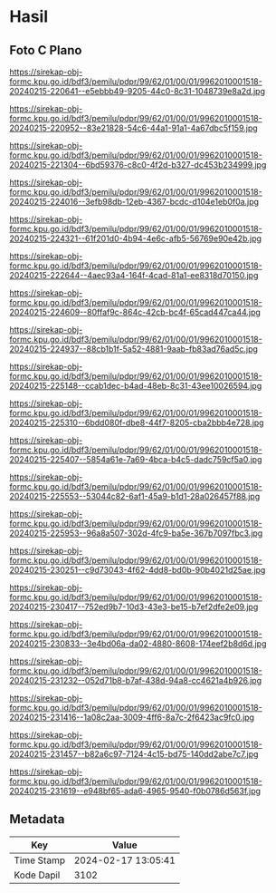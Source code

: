 # Hasil

## Foto C Plano

https://sirekap-obj-formc.kpu.go.id/bdf3/pemilu/pdpr/99/62/01/00/01/9962010001518-20240215-220641--e5ebbb49-9205-44c0-8c31-1048739e8a2d.jpg

https://sirekap-obj-formc.kpu.go.id/bdf3/pemilu/pdpr/99/62/01/00/01/9962010001518-20240215-220952--83e21828-54c6-44a1-91a1-4a67dbc5f159.jpg

https://sirekap-obj-formc.kpu.go.id/bdf3/pemilu/pdpr/99/62/01/00/01/9962010001518-20240215-221304--6bd59376-c8c0-4f2d-b327-dc453b234999.jpg

https://sirekap-obj-formc.kpu.go.id/bdf3/pemilu/pdpr/99/62/01/00/01/9962010001518-20240215-224016--3efb98db-12eb-4367-bcdc-d104e1eb0f0a.jpg

https://sirekap-obj-formc.kpu.go.id/bdf3/pemilu/pdpr/99/62/01/00/01/9962010001518-20240215-224321--61f201d0-4b94-4e6c-afb5-56769e90e42b.jpg

https://sirekap-obj-formc.kpu.go.id/bdf3/pemilu/pdpr/99/62/01/00/01/9962010001518-20240215-222644--4aec93a4-164f-4cad-81a1-ee8318d70150.jpg

https://sirekap-obj-formc.kpu.go.id/bdf3/pemilu/pdpr/99/62/01/00/01/9962010001518-20240215-224609--80ffaf9c-864c-42cb-bc4f-65cad447ca44.jpg

https://sirekap-obj-formc.kpu.go.id/bdf3/pemilu/pdpr/99/62/01/00/01/9962010001518-20240215-224937--88cb1b1f-5a52-4881-9aab-fb83ad76ad5c.jpg

https://sirekap-obj-formc.kpu.go.id/bdf3/pemilu/pdpr/99/62/01/00/01/9962010001518-20240215-225148--ccab1dec-b4ad-48eb-8c31-43ee10026594.jpg

https://sirekap-obj-formc.kpu.go.id/bdf3/pemilu/pdpr/99/62/01/00/01/9962010001518-20240215-225310--6bdd080f-dbe8-44f7-8205-cba2bbb4e728.jpg

https://sirekap-obj-formc.kpu.go.id/bdf3/pemilu/pdpr/99/62/01/00/01/9962010001518-20240215-225407--5854a61e-7a69-4bca-b4c5-dadc759cf5a0.jpg

https://sirekap-obj-formc.kpu.go.id/bdf3/pemilu/pdpr/99/62/01/00/01/9962010001518-20240215-225553--53044c82-6af1-45a9-b1d1-28a026457f88.jpg

https://sirekap-obj-formc.kpu.go.id/bdf3/pemilu/pdpr/99/62/01/00/01/9962010001518-20240215-225953--96a8a507-302d-4fc9-ba5e-367b7097fbc3.jpg

https://sirekap-obj-formc.kpu.go.id/bdf3/pemilu/pdpr/99/62/01/00/01/9962010001518-20240215-230251--c9d73043-4f62-4dd8-bd0b-90b4021d25ae.jpg

https://sirekap-obj-formc.kpu.go.id/bdf3/pemilu/pdpr/99/62/01/00/01/9962010001518-20240215-230417--752ed9b7-10d3-43e3-be15-b7ef2dfe2e09.jpg

https://sirekap-obj-formc.kpu.go.id/bdf3/pemilu/pdpr/99/62/01/00/01/9962010001518-20240215-230833--3e4bd06a-da02-4880-8608-174eef2b8d6d.jpg

https://sirekap-obj-formc.kpu.go.id/bdf3/pemilu/pdpr/99/62/01/00/01/9962010001518-20240215-231232--052d71b8-b7af-438d-94a8-cc4621a4b926.jpg

https://sirekap-obj-formc.kpu.go.id/bdf3/pemilu/pdpr/99/62/01/00/01/9962010001518-20240215-231416--1a08c2aa-3009-4ff6-8a7c-2f6423ac9fc0.jpg

https://sirekap-obj-formc.kpu.go.id/bdf3/pemilu/pdpr/99/62/01/00/01/9962010001518-20240215-231457--b82a6c97-7124-4c15-bd75-140dd2abe7c7.jpg

https://sirekap-obj-formc.kpu.go.id/bdf3/pemilu/pdpr/99/62/01/00/01/9962010001518-20240215-231619--e948bf65-ada6-4965-9540-f0b0786d563f.jpg


## Metadata

| Key        | Value               |
| ---------- | ------------------- |
| Time Stamp | 2024-02-17 13:05:41 |
| Kode Dapil | 3102                |




